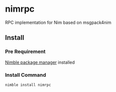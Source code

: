 # nimrpc
RPC implementation for Nim based on msgpack4nim


## Install
### Pre Requirement
[Nimble package manager](https://github.com/nim-lang/nimble) installed

### Install Command
    nimble install nimrpc
